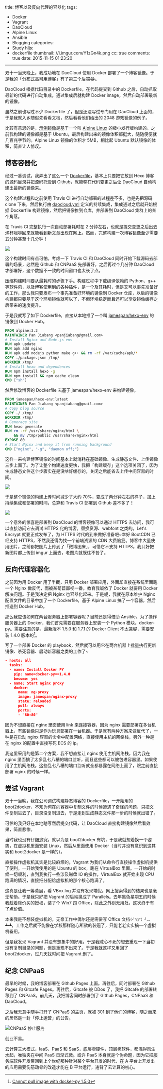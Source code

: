 title: 博客以及反向代理的容器化
tags:
  - Docker
  - Vagrant
  - DaoCloud
  - Alpine Linux
  - Ansible
  - Blogging
categories:
  - Study
hljs:
  - dockerfile
thumbnail: //i.imgur.com/Y1zGn4k.png
cc: true
comments: true
date: 2015-11-15 01:23:20
---

双十一当天晚上，我成功地在 DaoCloud 使用 Docker 部署了一个博客镜像。于是我的「[分布式高可用博客][7]」有了第三个后端😂。

DaoCloud 根据代码目录中的 Dockerfile，在代码提交到 Github 之后，自动抓取最新的代码进行自动集成，通过集成后就构建 Docker image，然后自动部署最新的镜像。

<!-- more -->

虽然之前也写过不少 Dockerfile 了，但是还没写过专门用在 DaoCloud 上面的，于是我就入乡随俗先看看文档，然后看看他们给出的 2048 游戏镜像的例子。

比较有意思的是，[示例镜像][2]是基于一个叫 [Alpine Linux][1] 的极小发行版构建的。之前我构建的镜像都是基于 Ubuntu，最后构建出来的镜像体积都挺大，随随便便就几百兆字节的。Alpine Linux 镜像的体积才 5MB，相比起 Ubuntu 默认镜像的体积，简直让人惊叹。

## 博客容器化 ##

经过一番调试，我弄出了这么一个 [Dockerfile][3]，基本上只要把它放到 Hexo 博客的源码目录并把源码托管到 Github，就能够在代码变更之后让 DaoCloud 自动构建出最新的镜像来。

这个构建过程和之前使用 Travis CI 进行自动部署的过程差不多，也是先把源码 clone 下来，然后执行由 [daocloud.yml][4] 定义的持续集成，集成通过之后就开始根据 Dockerfile 构建镜像，然后把镜像推到仓库，并部署到 DaoCloud 集群上的某个角落。

在 Travis CI 完整执行一次自动部署耗时在 2 分钟左右，也就是提交变更之后出去泡杯咖啡回来就能看到新文章出现在网上。然而，完整构建一次博客镜像至少需要五分钟甚至十几分钟！

![](//i.imgur.com/rhwPcXQ.png)

这个构建时间有点可怕。考虑一下 Travis CI 和 DaoCloud 同时开始下载源码去部署的场景，必然是 Github 和 CNPaaS 先部署好，之后再过个几分钟 DaoCloud 才部署好，这个数据不一致的时间窗口也太长了点。

压缩构建时间要从最耗时的步骤下手。构建过程中下载编译依赖的 Python、g++ 等软件包，以及博客使用到的各种插件，是一个及其耗时，但是又可以事先准备好的工作，那么我只要发布一个事先准备好环境的镜像到 Docker 仓库，以后的镜像构建都只要基于这个环境镜像就可以了，不但环境稳定而且还可以享受镜像缓存之后带来的速度提升。

于是我就写了如下 Dockerfile，直接从本地推了一个叫 [jamespan/hexo-env][5] 的镜像到 Docker Hub。


```dockerfile
FROM alpine:3.2
MAINTAINER Pan Jiabang <panjiabang@gmail.com> 
# Install Nginx and Node.js env
RUN apk update
RUN apk add nginx
RUN apk add nodejs python make g++ && rm -rf /var/cache/apk/*
COPY ./package.json /tmp/
WORKDIR /tmp/
# Install hexo and dependences
RUN npm install hexo -g 
RUN npm install && npm cache clean
CMD ["sh"]
```

然后修改博客的 Dockerfile 去基于 jamespan/hexo-env 来构建镜像。

```dockerfile
FROM jamespan/hexo-env:latest
MAINTAINER Pan Jiabang <panjiabang@gmail.com> 
# Copy blog source
COPY ./ /tmp/
WORKDIR /tmp/
# Generage site
RUN hexo generate
RUN rm -rf /usr/share/nginx/html \
    && mv /tmp/public /usr/share/nginx/html
EXPOSE 80
# Start Nginx and keep it from running background
CMD ["nginx", "-g", "daemon off;"]
```

这样一来构建博客镜像的时间基本上就消耗在基础镜像、生成静态文件、上传镜像三步上面了。为了让整个构建速度更快，我把「构建缓存」这个选项关闭了，因为生成静态文件这个步骤实在是没啥好缓存的，关闭之后能省去上传中间容器的时间。

![](//i.imgur.com/2GQqxA3.png)

于是整个镜像的构建上传时间减少了大约 70%，变成了两分钟左右的样子，加上持续集成和部署的时间，总算和 Travis CI 部署到 Github 差不多了！

![](//i.imgur.com/eYYQ187.png)

一个意外的惊喜是部署到 DaoCloud 的博客镜像可以通过 HTTPS 去访问，我可以直接访问它去调试 HTTPS 化的博客，替换资源、webfont 之类的。Let's Encrypt 就要正式发布了，为 HTTPS 时代的到来做好准备吧~幸好 BootCDN 已经支持 HTTPS，不然我还得为找一个前端资源的 CDN 大费脑筋。博客中大量使用图片，之前都把图片上传到了「微博图床」，可惜它不支持 HTTPS，我只好把新图片都上传到 imgur 上面去，老图片就既往不咎了。

## 反向代理容器化 ##

之前因为用 Docker 用了半截，只用 Docker 部署应用，外面却直接在系统里面跑一个 Nginx 做反代，而被某菊苣鄙视一番，教育我皈依了 Docker 就要用 Docker 解决问题。于是我决定把 Nginx 也容器化起来。于是呢，我就在原本维护 Nginx 配置文件的目录中加了一个 Dockerfile，基于 Alpine Linux 搞了一个容器，然后推送到 Docker Hub。

那么我应该如何在两台服务器上部署容器呢？目前还是得借助 Ansible。为了操作服务器上的 Docker，我们首先需要在服务器上安装一个 Python 模块，docker-py。需要注意的是，最新版本 1.5.0 和 1.7.1 的 Docker Client 不太兼容，需要安装 1.4.0 版本的[^1]。

[^1]: [Cannot pull image with docker-py 1.5.0][6]

写了一个部署 Docker 的 playbook，然后就可以用它在两台机器上批量执行更新镜像、杀死容器、启动新容器之类的工作了~

```json
- hosts: all
  tasks:
  - name: Install Docker PY
    pip: name=docker-py==1.4.0 
    become: yes
  - name: Start nginx proxy
    docker:
      name: ng-proxy
      image: jamespan/nginx-proxy
      state: reloaded
      pull: always
      ports: 
      - "80:80"
```

因为不想直接在 nginx 里面使用 link 来连接容器，因为 nginx 需要部署在多台机器上，有些镜像只是作为玩具部署在一台机器。于是就有两种方案来做反代了，一种是在启动 nginx 容器的命令中配置网络，直接使用主机的网络栈，另外一种是在 nginx 的配置中直接写死 ECS 的 ip。

我这里采用的是第二个方案，我不想直接让 nginx 使用主机网络栈，因为我在 nginx 里面搞了太多乱七八糟的端口监听，而且这些都可以被包进容器里。如果使用了主机网络栈，这些乱七八糟的端口监听就全都暴露在网络上面了，跟之前直接部署 nginx 的时候一样。

## 尝试 Vagrant ##

双十一当晚，我在公司调试构建静态博客的 Dockerfile，一开始用的 boot2docker，不知为何在向容器中复制文件的时候遭遇了奇怪的问题，只把文件复制进去了，目录没复制进去，于是走到生成静态文件那一步的时候就出错了。

可怜的我只好在本地瞎写然后提交代码，让 DaoCloud 直接构建镜像然后看效果，简直悲惨。

当时我也没有仔细追究，就以为是 boot2docker 有坑，于是我就想着换一个姿势，在虚拟机里面安装 Linux，然后从里面使用 Docker（当时并没有意识到这其实和 boot2docker 是一样的）。

直接操作虚拟机其实是比较麻烦的，Vagrant 为我们从命令行直接操作虚拟机提供了便利。一开始我使用的是 Ubuntu 的 box，跑在 VirtualBox 里面。一开始的时候一切顺利，直到我执行一些涉及磁盘 IO 的操作，VirtualBox 就开始出现 CPU 跑满的情况，直接把分配给虚拟机的那个核心跑满了。

这真是让我一筹莫展，看 VBox.log 并没有发现端倪，网上搜索得到的结果也是毫无帮助。于是我只好把 Vagrant 的后端换成了 Parallels。去年黑色星期五的时候我趁着降价买的授权，装了个 Win7 跑 Office，除此之外别无用处，这次终于有了点价值。

本来我是不想装虚拟机的，无奈工作中偶尔还是需要写 Office 文档`(╯°□°）╯︵ ┻━┻`，工作之后就不能像在学校那样随心所欲的装逼了，只能老老实实搞一个虚拟机备用。

但是我发现 Vagrant 并没有想象中的好用。于是我贼心不死的想去重现一下当初没有复制目录的问题，但是重现不出来了。于是我就这样又用回了 boot2docker，过几天找时间把 Vagrant 删了。

## 纪念 CNPaaS ##

最早的时候，我的博客部署在 Github Pages 上面。再往后，同时部署在 Github Pages 和 Gitcafe Pages。再往后，Gitcafe 被 DDos 了，我把 Gitcafe 的部署转移到了 CNPaaS。前几天，我把博客同时部署到了 Github Pages，CNPaaS 和 DaoCloud。

之后我无意中随手打开了 CNPaaS 的主页，就被 301 到了他们的博客，随之而来的居然是一封「停止运营」的公告。

![CNPaaS 停止服务](//i.imgur.com/JNIfGDt.png)

创业不易。

云计算三大模式，IaaS、PaaS 和 SaaS，底层卖硬件，顶层卖软件，都混得风生水起，唯独夹在中间 PaaS 日渐式微。或许 PaaS 本身就是个伪命题，因为它把服务端软件开发带回到上个世纪那种针对某个平台开发的时代，在 A 平台上开发出的应用需要伤筋动骨的改造才能在 B 平台运行，违背了云计算的初心。


[1]: http://alpinelinux.org/
[2]: https://github.com/DaoCloud/dao-2048/
[3]: https://github.com/JamesPan/blog-src/blob/caec690978af9aa96bd7837f86aa46c886bd436e/Dockerfile
[4]: https://github.com/JamesPan/blog-src/blob/master/daocloud.yml
[5]: https://hub.docker.com/r/jamespan/hexo-env/
[6]: https://github.com/docker/docker-py/issues/807
[7]: /2015/10/26/ha-deployment-for-blog/

